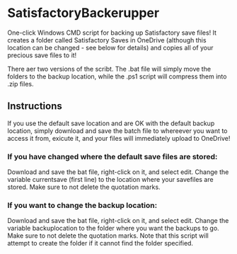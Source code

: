 # SatisfactoryBackerupper
One-click Windows CMD script for backing up Satisfactory save files! It creates a folder called Satisfactory Saves in OneDrive (although this location can be changed - see below for details) and copies all of your precious save files to it!

There aer two versions of the scribt. The .bat file will simply move the folders to the backup location, while the .ps1 script will compress them into .zip files.

## Instructions

If you use the default save location and are OK with the default backup location, simply download and save the batch file to whereever you want to access it from, exicute it, and your files will immediately upload to OneDrive!

### If you have changed where the default save files are stored:

Download and save the bat file, right-click on it, and select edit. Change the variable currentsave (first line) to the location where your savefiles are stored. Make sure to not delete the quotation marks.

### If you want to change the backup location:

Download and save the bat file, right-click on it, and select edit. Change the variable backuplocation to the folder where you want the backups to go. Make sure to not delete the quotation marks. Note that this script will attempt to create the folder if it cannot find the folder specified.
